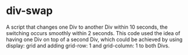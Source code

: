 # div-swap

A script that changes one Div to another Div within 10 seconds, the switching occurs smoothly within 2 seconds. This code used the idea of having one Div on top of a second Div, which could be achieved by using display: grid and adding grid-row: 1 and grid-column: 1 to both Divs.
